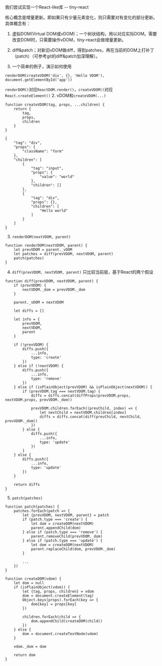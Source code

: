 我们尝试实现一个React-like库 -- tiny-react

核心概念是增量更新。即如果只有少量元素变化，则只需要对有变化的部分更新。具体概念有：
1. 虚拟DOM(Virtual DOM或vDOM)；一个树状结构，用以对应实际DOM。需要改变DOM时，只需要操作vDOM，tiny-react会做增量更新。
2. diff&patch；对新旧vDOM做diff，得到patches，再在当前的DOM上打补丁（patch）（可参考git的diff&patch加深理解）。



1. 一个简单的例子，演示如何使用
```
renderDOM(createVDOM('div', {}, 'Hello VDOM'), document.getElementById('app'))
```
`renderDOM()`对应`ReactDOM.render()`，`createVDOM()`对应`React.createElement()`
2. vDOM和`createVDOM(...)`
```
function createVDOM(tag, props, ...children) {
    return {
        tag,
        props,
        children
    }
}
```
```
{
    "tag": "div",
    "props": {
        "className": "form"
    },
    "children": [
        {
            "tag": "input",
            "props": {
                "value": "world"
            },
            "children": []
        },
        {
            "tag": "div",
            "props": {},
            "children": [
                "Hello world"
            ]
        }
    ]
}
```
3. `renderDOM(nextVDOM, parent)`
```
function renderDOM(nextVDOM, parent) {
    let prevVDOM = parent._vDOM
    let patches = diff(prevVDOM, nextVDOM, parent)
    patch(patches)
}
```
4. `diff(prevVDOM, nextVDOM, parent)`
只比较当前层，基于React的两个假设
```
function diff(prevVDOM, nextVDOM, parent) {
    if (prevVDOM) {
        nextVDOM._dom = prevVDOM._dom
    }

    parent._vDOM = nextVDOM

    let diffs = []

    let info = {
        prevVDOM,
        nextVDOM,
        parent
    }

    if (!prevVDOM) {
        diffs.push({
            ...info,
            type: 'create'
        })
    } else if (!nextVDOM) {
        diffs.push({
            ...info,
            type: 'remove'
        })
    } else if (isPlainObject(prevVDOM) && isPlainObject(nextVDOM)) {
        if (prevVDOM.tag === nextVDOM.tag) {
            diffs = diffs.concat(diffProps(prevVDOM.props, nextVDOM.props, prevVDOM._dom))

            prevVDOM.children.forEach((prevChild, index) => {
                let nextChild = nextVDOM.children[index]
                diffs = diffs.concat(diff(prevChild, nextChild, prevVDOM._dom))
            })
        } else {
            diffs.push({
                ...info,
                type: 'update'
            })
        }
    } else {
        diffs.push({
            ...info,
            type: 'update'
        })
    }

    return diffs
}
```
5. `patch(patches)`
```
function patch(patches) {
    patches.forEach(patch => {
        let {prevVDOM, nextVDOM, parent} = patch
        if (patch.type === 'create') {
            let dom = createDOM(nextVDOM)
            parent.appendChild(dom)
        } else if (patch.type === 'remove') {
            parent.removeChild(prevVDOM._dom)
        } else if (patch.type === 'update') {
            let dom = createDOM(nextVDOM)
            parent.replaceChild(dom, prevVDOM._dom)
        }

        ...
    })
}

function createDOM(vdom) {
    let dom = null
    if (isPlainObject(vdom)) {
        let {tag, props, children} = vdom
        dom = document.createElement(tag)
        Object.keys(props).forEach(key => {
            dom[key] = props[key]
        })

        children.forEach(child => {
            dom.appendChild(createDOM(child))
        })
    } else {
        dom = document.createTextNode(vdom)
    }

    vdom._dom = dom

    return dom
}
```

